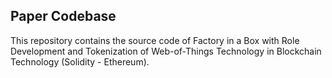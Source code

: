 ## Paper Codebase

This repository contains the source code of Factory in a Box with Role Development and Tokenization of Web-of-Things Technology in Blockchain Technology (Solidity - Ethereum).
